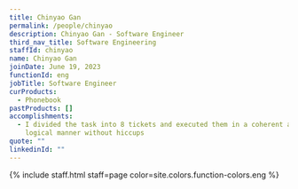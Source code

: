 ```yaml
---
title: Chinyao Gan
permalink: /people/chinyao
description: Chinyao Gan - Software Engineer
third_nav_title: Software Engineering
staffId: chinyao
name: Chinyao Gan
joinDate: June 19, 2023
functionId: eng
jobTitle: Software Engineer
curProducts:
  - Phonebook
pastProducts: []
accomplishments:
  - I divided the task into 8 tickets and executed them in a coherent and
    logical manner without hiccups
quote: ""
linkedinId: ""
---
```


{% include staff.html staff=page color=site.colors.function-colors.eng %}
